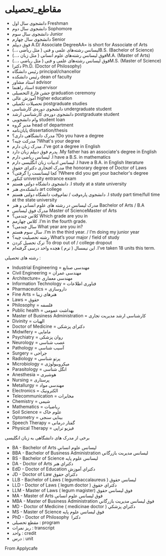 # مقاطع_تحصیلی

* ﺩﺍﻧﺸﺠﻮﯼ ﺳﺎﻝ ﺍﻭﻝ Freshman
* ﺩﺍﻧﺸﺠﻮﯼ ﺳﺎﻝ ﺩﻭﻡ Sophomore
* ﺩﺍﻧﺸﺠﻮﯼ ﺳﺎﻝ ﺳﻮﻡ Junior
* ﺩﺍﻧﺸﺠﻮﯼ ﺳﺎﻝ ﭼﻬﺎﺭﻡ Senior
* ﻓﻮﻕ ﺩﯾﭙﻠﻢ A.D/ Associate DegreeAA= is short for Associate of Arts
* ﻟﯿﺴﺎﻧﺲ ﺭﺷﺘﻪﻫﺎﯼ ﻋﻠﻤﯽ ﻭ ﻓﻨﯽ ‏( ﻣﺜﻞ ﺭﯾﺎﺿﯽ ،..)B.S. (Bachelor of Science)
* ﻓﻮﻕ ﻟﯿﺴﺎﻧﺲ ﺭﺷﺘﻪﻫﺎﯼ ﻋﻠﻮﻡ ﺍﻧﺴﺎﻧﯽ ‏( ﻣﺜﻞ ﺯﺑﺎﻥ ،...)M.A. (Master of Arts)
* ﻓﻮﻕ ﻟﯿﺴﺎﻧﺲ ﺭﺷﺘﻪﻫﺎﯼ ﻋﻠﻤﯽ ﻭ ﻓﻨﯽ ‏( ﻣﺜﻞ ﺭﯾﺎﺿﯽ ،...)M.S. (Master of Science)
* ﺩﮐﺘﺮﺍ Ph.D. (Doctor of Philosophy)
* ﺭﺋﯿﺲ ﺩﺍﻧﺸﮕﺎﻩ principal/chancellor
* ﺭﺋﯿﺲ ﺩﺍﻧﺸﮑﺪﻩ dean of faculty
* ﺍﺳﺘﺎﺩ ﻣﺸﺎﻭﺭ advisor
* ﺍﺳﺘﺎﺩ ﺭﺍﻫﻨﻤﺎ supervisor
* ﺟﺸﻦ ﻓﺎﺭﻍ ﺍﻟﺘﺤﺼﯿﻠﯽ graduation ceremony
* ﺁﻣﻮﺯﺵ ﻋﺎﻟﯽ higher education
* ﺗﺤﺼﯿﻼﺕ ﺗﮑﻤﯿﻠﯽ postgraduate studies
* ﺩﺍﻧﺸﺠﻮﯼ ﺩﻭﺭﻩﯼ ﮐﺎﺭﺷﻨﺎﺳﯽ undergraduate student
* ﺩﺍﻧﺸﺠﻮﯼ ﺩﻭﺭﻩﯼ ﮐﺎﺭﺷﻨﺎﺳﯽ ﺍﺭﺷﺪ postgraduate student
* ﻭﺍﻡ ﺩﺍﻧﺸﺠﻮﯾﯽ student loan
* ﻣﺪﯾﺮ ﮔﺮﻭﻩ head of department
* ﭘﺎﯾﺎﻥﻧﺎﻣﻪ dissertation/thesis
* ﻣﺪﺭﮎ ﺩﺍﻧﺸﮕﺎﻫﯽ ﺩﺍﺭﯼ؟ ?Do you have a degree
* ﻣﺪﺭﮐﺖ ﭼﯿﻪ؟ ?What's your degree
* ﻣﺪﺭﮎ ﺯﺑﺎﻥ ﺩﺍﺭﻡ .I've got a degree in English
* ﭘﺪﺭﻡ ﻓﻮﻕ ﺩﯾﭙﻠﻢ ﺯﺑﺎﻥ ﺩﺍﺭﺩ .My father has an associate's degree in English
* ﻟﯿﺴﺎﻧﺲ ﺭﯾﺎﺿﯽ ﺩﺍﺭﻡ .I have a B.S. in mathematics
* ﻟﯿﺴﺎﻧﺲ ﺍﺩﺑﯿﺎﺕ ﺯﺑﺎﻥ ﺍﻧﮕﻠﯿﺴﯽ ﺩﺍﺭﻡ .I have a B.A. in English literature
* ﻣﺪﺭﮎ ﺍﻓﺘﺨﺎﺭﯼ ﺩﮐﺘﺮﺍﯼ ﺣﻘﻮﻕ the honorary degree of Doctor of Laws
* ﮐﺠﺎ ﻟﯿﺴﺎﻧﺴﺖ ﺭﺍ ﮔﺮﻓﺘﯽ؟ ?Where did you get your bachelor's degree
* ﮐﻨﮑﻮﺭ university entrance exam
* ﺩﺍﻧﺸﺠﻮﯼ ﺩﺍﻧﺸﮕﺎﻩ ﺩﻭﻟﺘﯽ ﻫﺴﺘﻢ .I study at a state university
* ﺩﺍﻧﺸﮑﺪﻩﯼ ﻫﻨﺮ art college
* ﺩﺍﻧﺸﺠﻮﯼ ﭘﺎﺭﻩﻭﻗﺖ / ﺗﻤﺎﻡﻭﻗﺖ ﺩﺍﻧﺸﮕﺎﻩ ﺩﻭﻟﺘﯽ ﻫﺴﺘﻢ .I study part time/full time at the state university
* ﻣﺪﺭﮎ ﻟﯿﺴﺎﻧﺲ ﺩﺭ ﺭﺷﺘﻪ ﻫﺎﯼ ﻋﻠﻮﻡ ﺍﻧﺴﺎﻧﯽ ﻭ ﻫﻨﺮ Bachelor of Arts / B.A
* ﻣﺪﺭﮎ ﻓﻮﻕ ﻟﯿﺴﺎﻧﺲ Master of ScienceMaster of Arts
* ﮐﻼﺱ ﭼﻨﺪﻣﯽ؟ Which grade are you in
* ﮐﻼﺱ ﭼﻬﺎﺭﻣﻢ .I’m in the fourth grade.
* ﺳﺎﻝ ﭼﻨﺪﻣﯽ؟ What year are you in?
* ﺳﺎﻝ ﺳﻮﻡ ﻫﺴﺘﻢ .I’m in the third year. / I’m doing my junior year
* ﺭﺷﺘﻪ ﺗﺤﺼﯿﻠﯿﺖ ﭼﯿﻪ؟ What’s your major / field of study
* ﺗﺮﮎ ﺗﺤﺼﯿﻞ ﮐﺮﺩﻥ To drop out of / college dropout
* ﺍﯾﻦ ﻧﯿﻤﺴﺎﻝ ‏( ﺗﺮﻡ ‏) ﻫﭽﺪﻩ ﻭﺍﺣﺪ ﺩﺭﺳﯽ ﮔﺮﻓﺘﻪﺍﻡ .I’ve taken 18 units this term.

ﺭﺷﺘﻪ ﻫﺎﯼ ﺗﺤﺼﯿﻠﯽ :
* Industrial Engineering = ﻣﻬﻨﺪﺳﯽ ﺻﻨﺎﯾﻊ
* Civil Engineering = ﻣﻬﻨﺪﺳﯽ ﻋﻤﺮﺍﻥ
* Architecture= ﻣﻬﻨﺪﺳﯽ ﻣﻌﻤﺎﺭﯼ
* Information Technology = ﻓﻨﺎﻭﺭﯼ ﺍﻃﻼﻋﺎﺕ
* Pharmaceutics = ﺩﺍﺭﻭﺳﺎﺯﯼ
* Fine Arts = ﻫﻨﺮﻫﺎﯼ ﺯﯾﺒﺎ
* Laws = ﺣﻘﻮﻕ
* Philosophy = ﻓﻠﺴﻔﻪ
* Public health = ﺑﻬﺪﺍﺷﺖ ﻋﻤﻮﻣﯽ
* Master of Business Administration = ﮐﺎﺭﺷﻨﺎﺳﯽ ﺍﺭﺷﺪ ﻣﺪﯾﺮﯾﺖ ﺗﺠﺎﺭﯼ
* Divinity = ﺍﻟﻬﯿﺎﺕ
* Doctor of Medicine = ﺩﮐﺘﺮﺍﯼ ﭘﺰﺷﮑﯽ
* Midwifery = ﻣﺎﻣﺎﯾﯽ
* Psychiatry = ﺭﻭﺍﻥ ﭘﺰﺷﮑﯽ
* Neurology = ﻋﺼﺐ ﺷﻨﺎﺳﯽ
* Pathology = ﺁﺳﯿﺐ ﺷﻨﺎﺳﯽ
* Surgery = ﺟﺮﺍﺣﯽ
* Radiology = ﭘﺮﺗﻮ ﺷﻨﺎﺳﯽ
* Microbiology = ﻣﯿﮑﺮﻭﺑﯿﻮﻟﻮﮊﯼ
* Parasitology = ﺍﻧﮕﻞ ﺷﻨﺎﺳﯽ
* Anesthesia = ﻫﻮﺷﺒﺮﯼ
* Nursing = ﭘﺮﺳﺘﺎﺭﯼ
* Metallurgy = ﻣﻬﻨﺪﺳﯽ ﻣﻮﺍﺩ
* Electronics = ﺍﻟﮑﺘﺮﻭﻧﯿﮏ
* Telecommunication = ﻣﺨﺎﺑﺮﺍﺕ
* Chemistry = ﺷﯿﻤﯽ
* Mathematics = ﺭﯾﺎﺿﯿﺎﺕ
* Soil Science = ﻋﻠﻮﻡ ﺧﺎﮎ
* Optometry = ﺑﯿﻨﺎﯾﯽ ﺳﻨﺠﯽ
* Speech Therapy = ﮔﻔﺘﺎﺭ ﺩﺭﻣﺎﻧﯽ
* Physical Therapy = ﻓﯿﺰﯾﻮ ﺗﺮﺍﭘﯽ

ﺑﺮﺧﯽ ﺍﺯ ﻣﺪﺭﮎ ﻫﺎﯼ ﺩﺍﻧﺸﮕﺎﻫﯽ ﺑﻪ ﺯﺑﺎﻥ ﺍﻧﮕﻠﯿﺴﯽ
* BA - Bachelor of Arts ﻟﻴﺴﺎﻧﺲ ﻋﻠﻮﻡ ﺍﻧﺴﺎﻧﻲ
* BBA - Bachelor of Business Administration ﻟﻴﺴﺎﻧﺲ ﻣﺪﻳﺮﻳﺖ ﺑﺎﺯﺭﮔﺎﻧﻲ
* BS - Bachelor of Science ﻟﻴﺴﺎﻧﺲ ﻋﻠﻮﻡ ﭘﺎﻳﻪ
* DA - Doctor of Arts ﺩﮐﺘﺮﺍﻱ ﻫﻨﺮ
* EdD - Doctor of Education  ﺩﮐﺘﺮﺍﻱ ﺁﻣﻮﺯﺵ
* JD - Doctor of Law ﺩﮐﺘﺮﺍﻱ ﺣﻘﻮﻕ
* LLB - Bachelor of Laws ( legumbaccalaureus ) ﻟﻴﺴﺎﻧﺲ ﺣﻘﻮﻕ
* LLD - Doctor of Laws ( legum doctor ) ﺩﮐﺘﺮﺍﻱ ﺣﻘﻮﻕ
* LLM - Master of Laws ( legum magister) ﻓﻮﻕ ﻟﻴﺴﺎﻧﺲ ﺣﻘﻮﻕ
* MA - Master of Arts ﻓﻮﻕ ﻟﻴﺴﺎﻧﺲ ﻋﻠﻮﻡ ﺍﻧﺴﺎﻧﻲ
* MBA - Master of Business Administration ﻓﻮﻕ ﻟﻴﺴﺎﻧﺲ ﻣﺪﻳﺮﻳﺖ ﺑﺎﺯﺭﮔﺎﻧﻲ
* MD - Doctor of Medicine ( medicinae doctor ) ﺩﮐﺘﺮﺍﻱ ﭘﺰﺷﮑﻲ
* MS - Master of Science ﻓﻮﻕ ﻟﻴﺴﺎﻧﺲ ﻋﻠﻮﻡ ﭘﺎﻳﻪ
* PhD - Doctor of Philosophy ﺩﮐﺘﺮﺍ ‏
* ﻣﻘﻄﻊ ﺗﺤﺼﯿﻠﯽ : program
* ﺭﯾﺰ ﻧﻤﺮﺍﺕ : transcript
* ﻭﺍﺣﺪ : credit
* ﺩﺭﺱ : unit

From Applycafe